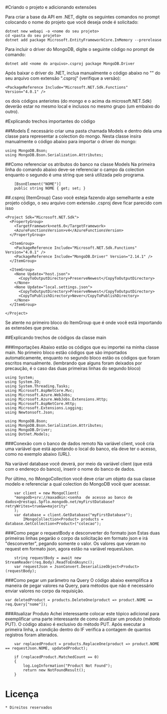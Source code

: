 #Criando o projeto e adicionando extensões

Para criar a base da API em .NET, digite os seguintes comandos no prompt colocando o nome do projeto que você deseja onde é solicitado:
```
dotnet new webapi -o <nome do seu projeto>
cd <pasta do seu projeto>
dotnet add package Microsoft.EntityFrameworkCore.InMemory --prerelease
```

Para incluir o driver do MongoDB, digite o seguinte código no prompt de comando:
```
dotnet add <nome do arquivo>.csproj package MongoDB.Driver
```

Após baixar o driver do .NET, inclua manualmente o código abaixo no "<ItemGroup>" do seu arquivo com extensão ".csproj" (verifique a versão):

```
<PackageReference Include="Microsoft.NET.Sdk.Functions" Version="4.0.1" /> 
```

os dois códigos anteriotes (do mongo e o acima da microsoft.NET.Sdk) deverão estar no mesmo local e inclusos no mesmo grupo (um embaixo do outro).

#Explicando trechos importantes do código

##Models
É necessário criar uma pasta chamada Models e dentro dela uma classe para representar a colection do mongo. Nesta classe insira manualmente o código abaixo para importar o driver do mongo:

```
using MongoDB.Bson;
using MongoDB.Bson.Serialization.Attributes;
```

##Como referenciar os atributos do banco na classe Models
Na primeira linha do comando abaixo deve-se referenciar o campo da colection enquanto o segundo é uma string que será utilizada pelo programa.
```
    [BsonElement("NOME")]
    public string NOME { get; set; }
```

##.csproj (ItemGroup)
Caso você esteja fazendo algo semelhante a este projeto código, o seu arquivo com extensão .csproj deve ficar parecido com isso

```
<Project Sdk="Microsoft.NET.Sdk">
  <PropertyGroup>
    <TargetFramework>net6.0</TargetFramework>
    <AzureFunctionsVersion>v4</AzureFunctionsVersion>
  </PropertyGroup>

  <ItemGroup>
    <PackageReference Include="Microsoft.NET.Sdk.Functions" Version="4.0.1" />
    <PackageReference Include="MongoDB.Driver" Version="2.14.1" />
  </ItemGroup>

  <ItemGroup>
    <None Update="host.json">
      <CopyToOutputDirectory>PreserveNewest</CopyToOutputDirectory>
    </None>
    <None Update="local.settings.json">
      <CopyToOutputDirectory>PreserveNewest</CopyToOutputDirectory>
      <CopyToPublishDirectory>Never</CopyToPublishDirectory>
    </None>
  </ItemGroup>

</Project>
```
Se atente no primeiro bloco do ItemGroup que é onde você está importando as extensões que precisa.

##Explicando trechos de códigos da classe main

###Importações
Abaixo estão os códigos que eu importei na minha classe main. No primeiro bloco estão códigos que são importados automaticamente, enquanto no segundo bloco estão os códigos que foram escritos manualmente.
(lembrando que alguns foram deixados por precaução, é o caso das duas primeiras linhas do segundo bloco)
```
using System;
using System.IO;
using System.Threading.Tasks;
using Microsoft.AspNetCore.Mvc;
using Microsoft.Azure.WebJobs;
using Microsoft.Azure.WebJobs.Extensions.Http;
using Microsoft.AspNetCore.Http;
using Microsoft.Extensions.Logging;
using Newtonsoft.Json;

using MongoDB.Bson;
using MongoDB.Bson.Serialization.Attributes;
using MongoDB.Driver;
using Dotnet.Models;
```

###Conexão com o banco de dados remoto
Na variável client, você cria uma variável que está apontando o local do banco, ela deve ter o acesso, como no exemplo abaixo (URL).

Na variável database você deverá, por meio da variável client (que está com o endereço do banco), inserir o nome do banco de dados.

Por último, no IMongoCollection você deve criar um objeto da sua classe modelo  e referenciar a qual colection do MongoDB você quer acessar.

```
    var client = new MongoClient(
    "mongodb+srv://maxadmin:<senha  de acesso ao banco de dados>@restapi.5pflo.mongodb.net/myFirstDatabase?retryWrites=true&w=majority"
    );
    var database = client.GetDatabase("myFirstDatabase");
        IMongoCollection<Product> products = database.GetCollection<Product>("colecao");

```

###Como pegar o requestBody e desconverter do formato json
Estas duas primeiras linhas pegarão o corpo da solicitação em formato json e irá "desconverter", pegando somente o valor.
Os valores que vieram no request em formato json, agora estão na variável requestJson.
```
    string requestBody = await new StreamReader(req.Body).ReadToEndAsync();
    var requestJson = JsonConvert.DeserializeObject<Product>(requestBody);
```

###Como pegar um parâmetro na Query
O código abaixo exemplifica a maneira de pegar valores na Query, para métodos que não é necessário enviar valores no corpo da requisição.
```
var deletedProduct = products.DeleteOne(product => product.NOME == req.Query["nome"]);
```

###Atualizar Produto
Achei interessante colocar este tópico adicional para exemplificar uma parte interessante de como atualizar um produto (método PUT). O código abaixo é exclusivo do método PUT.
Após executar a primeira linha, a condição dentro do IF verifica a contagem de quantos registros foram alterados.
```
    var replacedProduct = products.ReplaceOne(product => product.NOME == requestJson.NOME, updatedProduct);

    if (replacedProduct.MatchedCount == 0)
    {
        log.LogInformation("Product Not Found");
        return new NotFoundResult();
    }
```


#  Licença

    * Direitos reservados


















